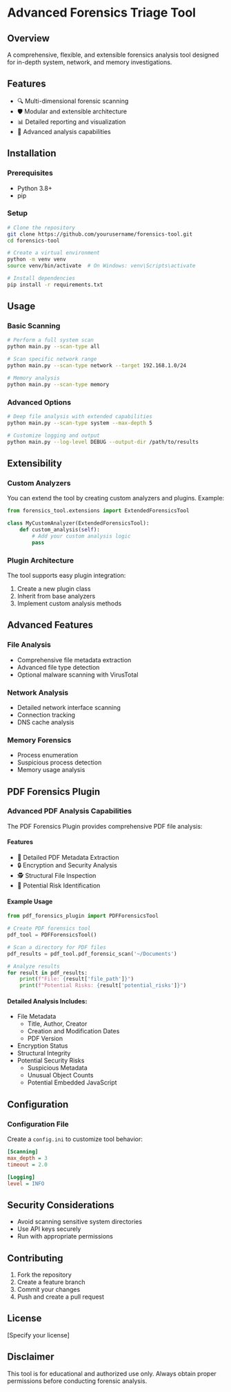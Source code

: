 # Advanced Forensics Triage Tool

## Overview
A comprehensive, flexible, and extensible forensics analysis tool designed for in-depth system, network, and memory investigations.

## Features
- 🔍 Multi-dimensional forensic scanning
- 🛡️ Modular and extensible architecture
- 📊 Detailed reporting and visualization
- 🚀 Advanced analysis capabilities

## Installation

### Prerequisites
- Python 3.8+
- pip

### Setup
```bash
# Clone the repository
git clone https://github.com/yourusername/forensics-tool.git
cd forensics-tool

# Create a virtual environment
python -m venv venv
source venv/bin/activate  # On Windows: venv\Scripts\activate

# Install dependencies
pip install -r requirements.txt
```

## Usage

### Basic Scanning
```bash
# Perform a full system scan
python main.py --scan-type all

# Scan specific network range
python main.py --scan-type network --target 192.168.1.0/24

# Memory analysis
python main.py --scan-type memory
```

### Advanced Options
```bash
# Deep file analysis with extended capabilities
python main.py --scan-type system --max-depth 5

# Customize logging and output
python main.py --log-level DEBUG --output-dir /path/to/results
```

## Extensibility

### Custom Analyzers
You can extend the tool by creating custom analyzers and plugins. Example:

```python
from forensics_tool.extensions import ExtendedForensicsTool

class MyCustomAnalyzer(ExtendedForensicsTool):
    def custom_analysis(self):
        # Add your custom analysis logic
        pass
```

### Plugin Architecture
The tool supports easy plugin integration:
1. Create a new plugin class
2. Inherit from base analyzers
3. Implement custom analysis methods

## Advanced Features

### File Analysis
- Comprehensive file metadata extraction
- Advanced file type detection
- Optional malware scanning with VirusTotal

### Network Analysis
- Detailed network interface scanning
- Connection tracking
- DNS cache analysis

### Memory Forensics
- Process enumeration
- Suspicious process detection
- Memory usage analysis

## PDF Forensics Plugin

### Advanced PDF Analysis Capabilities

The PDF Forensics Plugin provides comprehensive PDF file analysis:

#### Features
- 📄 Detailed PDF Metadata Extraction
- 🔒 Encryption and Security Analysis
- 🕵️ Structural File Inspection
- 🚨 Potential Risk Identification

#### Example Usage
```python
from pdf_forensics_plugin import PDFForensicsTool

# Create PDF forensics tool
pdf_tool = PDFForensicsTool()

# Scan a directory for PDF files
pdf_results = pdf_tool.pdf_forensic_scan('~/Documents')

# Analyze results
for result in pdf_results:
    print(f"File: {result['file_path']}")
    print(f"Potential Risks: {result['potential_risks']}")
```

#### Detailed Analysis Includes:
- File Metadata
  - Title, Author, Creator
  - Creation and Modification Dates
  - PDF Version
- Encryption Status
- Structural Integrity
- Potential Security Risks
  - Suspicious Metadata
  - Unusual Object Counts
  - Potential Embedded JavaScript

## Configuration

### Configuration File
Create a `config.ini` to customize tool behavior:
```ini
[Scanning]
max_depth = 3
timeout = 2.0

[Logging]
level = INFO
```

## Security Considerations
- Avoid scanning sensitive system directories
- Use API keys securely
- Run with appropriate permissions

## Contributing
1. Fork the repository
2. Create a feature branch
3. Commit your changes
4. Push and create a pull request

## License
[Specify your license]

## Disclaimer
This tool is for educational and authorized use only. Always obtain proper permissions before conducting forensic analysis.
